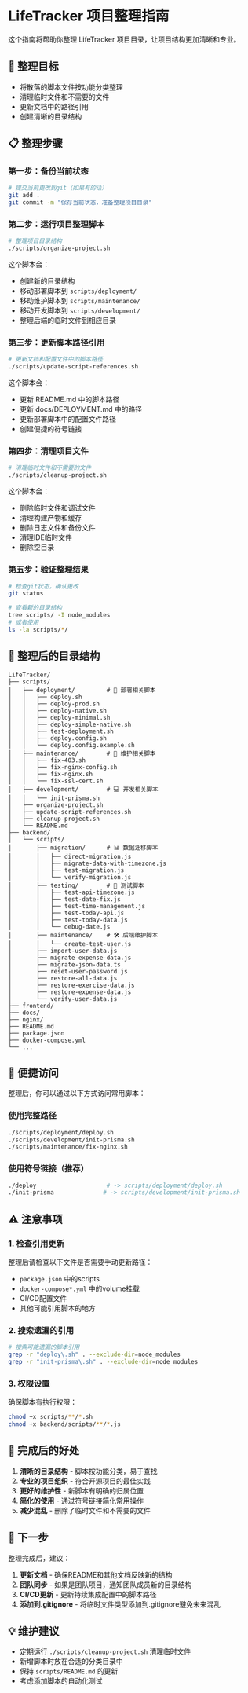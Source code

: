 # LifeTracker 项目整理指南

这个指南将帮助你整理 LifeTracker 项目目录，让项目结构更加清晰和专业。

## 🎯 整理目标

- 将散落的脚本文件按功能分类整理
- 清理临时文件和不需要的文件
- 更新文档中的路径引用
- 创建清晰的目录结构

## 📋 整理步骤

### 第一步：备份当前状态
```bash
# 提交当前更改到git（如果有的话）
git add .
git commit -m "保存当前状态，准备整理项目目录"
```

### 第二步：运行项目整理脚本
```bash
# 整理项目目录结构
./scripts/organize-project.sh
```

这个脚本会：
- 创建新的目录结构
- 移动部署脚本到 `scripts/deployment/`
- 移动维护脚本到 `scripts/maintenance/`
- 移动开发脚本到 `scripts/development/`
- 整理后端的临时文件到相应目录

### 第三步：更新脚本路径引用
```bash
# 更新文档和配置文件中的脚本路径
./scripts/update-script-references.sh
```

这个脚本会：
- 更新 README.md 中的脚本路径
- 更新 docs/DEPLOYMENT.md 中的路径
- 更新部署脚本中的配置文件路径
- 创建便捷的符号链接

### 第四步：清理项目文件
```bash
# 清理临时文件和不需要的文件
./scripts/cleanup-project.sh
```

这个脚本会：
- 删除临时文件和调试文件
- 清理构建产物和缓存
- 删除日志文件和备份文件
- 清理IDE临时文件
- 删除空目录

### 第五步：验证整理结果
```bash
# 检查git状态，确认更改
git status

# 查看新的目录结构
tree scripts/ -I node_modules
# 或者使用
ls -la scripts/*/
```

## 📁 整理后的目录结构

```
LifeTracker/
├── scripts/
│   ├── deployment/         # 🚀 部署相关脚本
│   │   ├── deploy.sh
│   │   ├── deploy-prod.sh
│   │   ├── deploy-native.sh
│   │   ├── deploy-minimal.sh
│   │   ├── deploy-simple-native.sh
│   │   ├── test-deployment.sh
│   │   ├── deploy.config.sh
│   │   └── deploy.config.example.sh
│   ├── maintenance/        # 🔧 维护相关脚本
│   │   ├── fix-403.sh
│   │   ├── fix-nginx-config.sh
│   │   ├── fix-nginx.sh
│   │   └── fix-ssl-cert.sh
│   ├── development/        # 💻 开发相关脚本
│   │   └── init-prisma.sh
│   ├── organize-project.sh
│   ├── update-script-references.sh
│   ├── cleanup-project.sh
│   └── README.md
├── backend/
│   └── scripts/
│       ├── migration/      # 📊 数据迁移脚本
│       │   ├── direct-migration.js
│       │   ├── migrate-data-with-timezone.js
│       │   ├── test-migration.js
│       │   └── verify-migration.js
│       ├── testing/        # 🧪 测试脚本
│       │   ├── test-api-timezone.js
│       │   ├── test-date-fix.js
│       │   ├── test-time-management.js
│       │   ├── test-today-api.js
│       │   ├── test-today-data.js
│       │   └── debug-date.js
│       ├── maintenance/    # 🛠️ 后端维护脚本
│       │   └── create-test-user.js
│       ├── import-user-data.js
│       ├── migrate-expense-data.js
│       ├── migrate-json-data.ts
│       ├── reset-user-password.js
│       ├── restore-all-data.js
│       ├── restore-exercise-data.js
│       ├── restore-expense-data.js
│       └── verify-user-data.js
├── frontend/
├── docs/
├── nginx/
├── README.md
├── package.json
├── docker-compose.yml
└── ...
```

## 🔗 便捷访问

整理后，你可以通过以下方式访问常用脚本：

### 使用完整路径
```bash
./scripts/deployment/deploy.sh
./scripts/development/init-prisma.sh
./scripts/maintenance/fix-nginx.sh
```

### 使用符号链接（推荐）
```bash
./deploy                    # -> scripts/deployment/deploy.sh
./init-prisma              # -> scripts/development/init-prisma.sh
```

## ⚠️ 注意事项

### 1. 检查引用更新
整理后请检查以下文件是否需要手动更新路径：
- `package.json` 中的scripts
- `docker-compose*.yml` 中的volume挂载
- CI/CD配置文件
- 其他可能引用脚本的地方

### 2. 搜索遗漏的引用
```bash
# 搜索可能遗漏的脚本引用
grep -r "deploy\.sh" . --exclude-dir=node_modules
grep -r "init-prisma\.sh" . --exclude-dir=node_modules
```

### 3. 权限设置
确保脚本有执行权限：
```bash
chmod +x scripts/**/*.sh
chmod +x backend/scripts/**/*.js
```

## 🎉 完成后的好处

1. **清晰的目录结构** - 脚本按功能分类，易于查找
2. **专业的项目组织** - 符合开源项目的最佳实践
3. **更好的维护性** - 新脚本有明确的归属位置
4. **简化的使用** - 通过符号链接简化常用操作
5. **减少混乱** - 删除了临时文件和不需要的文件

## 🚀 下一步

整理完成后，建议：

1. **更新文档** - 确保README和其他文档反映新的结构
2. **团队同步** - 如果是团队项目，通知团队成员新的目录结构
3. **CI/CD更新** - 更新持续集成配置中的脚本路径
4. **添加到.gitignore** - 将临时文件类型添加到.gitignore避免未来混乱

## 💡 维护建议

- 定期运行 `./scripts/cleanup-project.sh` 清理临时文件
- 新增脚本时放在合适的分类目录中
- 保持 `scripts/README.md` 的更新
- 考虑添加脚本的自动化测试
